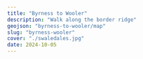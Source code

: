 ```yaml
---
title: "Byrness to Wooler"
description: "Walk along the border ridge"
geojson: "byrness-to-wooler/map"
slug: "byrness-wooler"
cover: "./swaledales.jpg"
date: 2024-10-05
---
```

